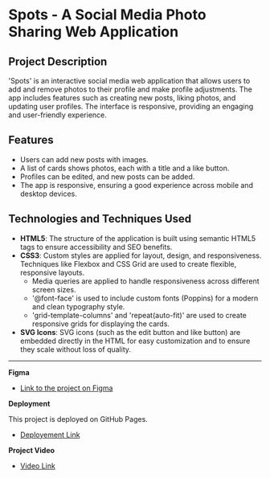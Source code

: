 # Spots - A Social Media Photo Sharing Web Application

## Project Description

'Spots' is an interactive social media web application that allows users to add and remove photos to their profile and make profile adjustments. The app includes features such as creating new posts, liking photos, and updating user profiles. The interface is responsive, providing an engaging and user-friendly experience.

## Features

- Users can add new posts with images.
- A list of cards shows photos, each with a title and a like button.
- Profiles can be edited, and new posts can be added.
- The app is responsive, ensuring a good experience across mobile and desktop devices.

## Technologies and Techniques Used

- **HTML5**: The structure of the application is built using semantic HTML5 tags to ensure accessibility and SEO benefits.
- **CSS3**: Custom styles are applied for layout, design, and responsiveness. Techniques like Flexbox and CSS Grid are used to create flexible, responsive layouts.
  - Media queries are applied to handle responsiveness across different screen sizes.
  - '@font-face' is used to include custom fonts (Poppins) for a modern and clean typography style.
  - 'grid-template-columns' and 'repeat(auto-fit)' are used to create responsive grids for displaying the cards.
- **SVG Icons**: SVG icons (such as the edit button and like button) are embedded directly in the HTML for easy customization and to ensure they scale without loss of quality.

---

**Figma**

- [Link to the project on Figma](https://www.figma.com/file/BBNm2bC3lj8QQMHlnqRsga/Sprint-3-Project-%E2%80%94-Spots?type=design&node-id=2%3A60&mode=design&t=afgNFybdorZO6cQo-1)

**Deployment**

This project is deployed on GitHub Pages.

- [Deployement Link](https://sebastiansanchezz.github.io/se_project_spots/)

**Project Video**

- [Video Link](https://drive.google.com/file/d/1v4_ghUXYRLDYsZU9e0VnPxZtonfFbSGT/view?usp=sharing)
